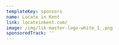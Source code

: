 ```yaml
---
templateKey: sponsors
name: Locate in Kent
link: locateinkent.com/
image: /img/lik-master-logo-white_1_.png
sponsoredTrack: ''
---
```

